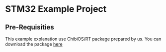 # STM32 Example Project

## Pre-Requisities

This example explanation use ChibiOS/RT package prepared by us.
You can download the package [here]()